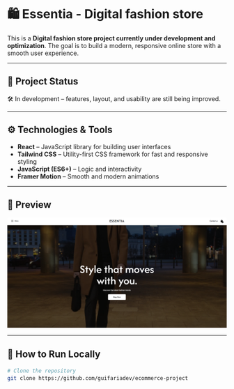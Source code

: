 # 🛍️ Essentia - Digital fashion store

This is a **Digital fashion store project currently under development and optimization**. The goal is to build a modern, responsive online store with a smooth user experience.

---

## 🚧 Project Status

🛠️ In development – features, layout, and usability are still being improved.

---

## ⚙️ Technologies & Tools

- **React** – JavaScript library for building user interfaces  
- **Tailwind CSS** – Utility-first CSS framework for fast and responsive styling  
- **JavaScript (ES6+)** – Logic and interactivity  
- **Framer Motion** – Smooth and modern animations  

---

## 📸 Preview

![essentia-img](image.png)

---

## 🚀 How to Run Locally

```bash
# Clone the repository
git clone https://github.com/guifariadev/ecommerce-project

